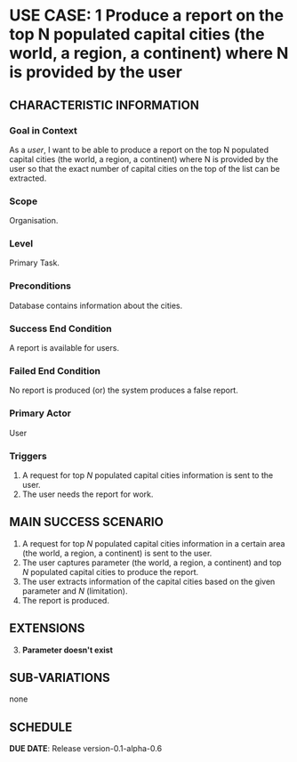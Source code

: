 # USE CASE: 1 Produce a report on the top N populated capital cities (the world, a region, a continent) where N is provided by the user

## CHARACTERISTIC INFORMATION

### Goal in Context

As a *user*, I want to be able to produce a report on the top N populated capital cities (the world, a region, a continent) where N is provided by the user so that the exact number of capital cities on the top of the list can be extracted.

### Scope

Organisation.

### Level

Primary Task.

### Preconditions

Database contains information about the cities.

### Success End Condition

A report is available for users.

### Failed End Condition

No report is produced (or) the system produces a false report.

### Primary Actor

User

### Triggers

1. A request for top *N* populated capital cities information is sent to the user.
2. The user needs the report for work.

## MAIN SUCCESS SCENARIO

1. A request for top *N* populated capital cities information in a certain area (the world, a region, a continent) is sent to the user.
2. The user captures parameter (the world, a region, a continent) and top *N* populated capital cities to produce the report.
3. The user extracts information of the capital cities based on the given parameter and *N* (limitation).
4. The report is produced.

## EXTENSIONS

3. **Parameter doesn't exist**

## SUB-VARIATIONS

none

## SCHEDULE

**DUE DATE**: Release version-0.1-alpha-0.6